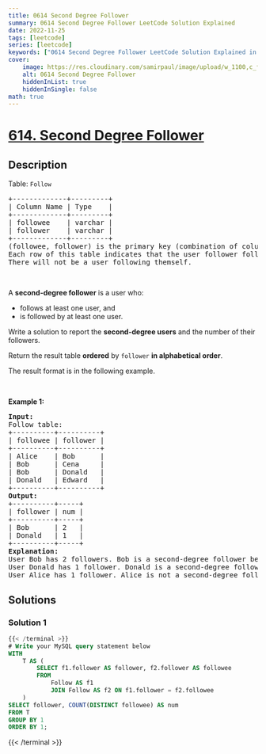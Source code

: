 ```yaml
---
title: 0614 Second Degree Follower
summary: 0614 Second Degree Follower LeetCode Solution Explained
date: 2022-11-25
tags: [leetcode]
series: [leetcode]
keywords: ["0614 Second Degree Follower LeetCode Solution Explained in all languages", "0614 Second Degree Follower", "LeetCode", "leetcode solution in Python3 C++ Java Go PHP Ruby Swift TypeScript Rust C# JavaScript C", "GeeksforGeeks", "InterviewBit", "Coding Ninjas", "HackerRank", "HackerEarth", "CodeChef", "TopCoder", "AlgoExpert", "freeCodeCamp", "Codeforces", "GitHub", "AtCoder", "Samir Paul"]
cover:
    image: https://res.cloudinary.com/samirpaul/image/upload/w_1100,c_fit,co_rgb:FFFFFF,l_text:Arial_75_bold:0614 Second Degree Follower - Solution Explained/problem-solving.webp
    alt: 0614 Second Degree Follower
    hiddenInList: true
    hiddenInSingle: false
math: true
---
```



# [614. Second Degree Follower](https://leetcode.com/problems/second-degree-follower)


## Description

<p>Table: <code>Follow</code></p>

<pre>
+-------------+---------+
| Column Name | Type    |
+-------------+---------+
| followee    | varchar |
| follower    | varchar |
+-------------+---------+
(followee, follower) is the primary key (combination of columns with unique values) for this table.
Each row of this table indicates that the user follower follows the user followee on a social network.
There will not be a user following themself.
</pre>

<p>&nbsp;</p>

<p>A <strong>second-degree follower</strong> is a user who:</p>

<ul>
	<li>follows at least one user, and</li>
	<li>is followed by at least one user.</li>
</ul>

<p>Write a solution&nbsp;to report the <strong>second-degree users</strong> and the number of their followers.</p>

<p>Return the result table <strong>ordered</strong> by <code>follower</code> <strong>in alphabetical order</strong>.</p>

<p>The result format is in the following example.</p>

<p>&nbsp;</p>
<p><strong class="example">Example 1:</strong></p>

<pre>
<strong>Input:</strong> 
Follow table:
+----------+----------+
| followee | follower |
+----------+----------+
| Alice    | Bob      |
| Bob      | Cena     |
| Bob      | Donald   |
| Donald   | Edward   |
+----------+----------+
<strong>Output:</strong> 
+----------+-----+
| follower | num |
+----------+-----+
| Bob      | 2   |
| Donald   | 1   |
+----------+-----+
<strong>Explanation:</strong> 
User Bob has 2 followers. Bob is a second-degree follower because he follows Alice, so we include him in the result table.
User Donald has 1 follower. Donald is a second-degree follower because he follows Bob, so we include him in the result table.
User Alice has 1 follower. Alice is not a second-degree follower because she does not follow anyone, so we don not include her in the result table.
</pre>

## Solutions

### Solution 1

<!-- tabs:start -->

```sql
{{< /terminal >}}
# Write your MySQL query statement below
WITH
    T AS (
        SELECT f1.follower AS follower, f2.follower AS followee
        FROM
            Follow AS f1
            JOIN Follow AS f2 ON f1.follower = f2.followee
    )
SELECT follower, COUNT(DISTINCT followee) AS num
FROM T
GROUP BY 1
ORDER BY 1;
```
{{< /terminal >}}

<!-- tabs:end -->

<!-- end -->
